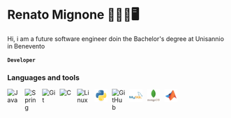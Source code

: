 # Renato Mignone 👨🏻‍💻🖥️

Hi, i am a future software engineer doin the Bachelor's degree at Unisannio in Benevento

**`Developer`**
 
### Languages and tools

<img align="left" alt="Java" width="30px" style="padding-right:10px;" src="https://cdn.jsdelivr.net/gh/devicons/devicon/icons/java/java-original.svg"/>
<img align="left" alt="Spring" width="30px" style="padding-right:10px;" src="https://cdn.jsdelivr.net/gh/devicons/devicon/icons/spring/spring-original.svg" />
<img align="left" alt="Git" width="30px" style="padding-right:10px;" src="https://cdn.jsdelivr.net/gh/devicons/devicon/icons/git/git-original.svg" />
<img align="left" alt="C" width="30px" style="padding-right:10px;" src="https://cdn.jsdelivr.net/gh/devicons/devicon/icons/c/c-original.svg" />
<img align="left" alt="Linux" width="30px" style="padding-right:10px;" src="https://cdn.jsdelivr.net/gh/devicons/devicon/icons/linux/linux-original.svg" />
<img align="left" alt="Python" width="30px" style="padding-right:10px;" src="https://github.com/devicons/devicon/blob/master/icons/python/python-original.svg" />
<img align="left" alt="GitHub" width="30px" style="padding-right:10px;" src="https://cdn.jsdelivr.net/gh/devicons/devicon/icons/github/github-original.svg" />
<img align="left" alt="SQL" width="30px" style="padding-right:10px;" src="https://github.com/devicons/devicon/blob/master/icons/mysql/mysql-original-wordmark.svg" />
<img align="left" alt="MongoDB" width="30px" style="padding-right:10px;" src="https://github.com/devicons/devicon/blob/master/icons/mongodb/mongodb-original-wordmark.svg" />
<img align="left" alt="Matlab" width="30px" style="padding-right:10px;" src="https://github.com/devicons/devicon/blob/master/icons/matlab/matlab-original.svg" />


<br />
